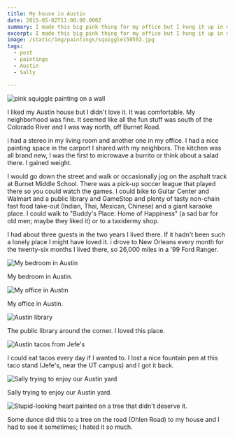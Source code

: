 ```yaml
---
title: My house in Austin
date: 2015-05-02T11:00:00.000Z
summary: I made this big pink thing for my office but I hung it up in my apartment for a while. 
excerpt: I made this big pink thing for my office but I hung it up in my apartment for a while. 
image: /static/img/paintings/squiggle150502.jpg
tags:
  - post 
  - paintings
  - Austin
  - Sally

---
```


![pink squiggle painting on a wall](/static/img/paintings/squiggle150502.jpg "pink squiggle painting on a wall")

I liked my Austin house but I didn't love it. It was comfortable. My neighborhood was fine. It seemed like all the fun stuff was south of the Colorado River and I was way north, off Burnet Road.

i had a stereo in my living room and another one in my office. I had a nice painting space in the carport I shared with my neighbors. The kitchen was all brand new, I was the first to microwave a burrito or think about a salad there. I gained weight. 

I would go down the street and walk or occasionally jog on the asphalt track at Burnet Middle School. There was a pick-up soccer league that played there so you could watch the games. I could bike to Guitar Center and Walmart and a public library and GameStop and plenty of tasty non-chain fast food take-out (Indian, Thai, Mexican, Chinese) and a giant karaoke place. I could walk to "Buddy's Place: Home of Happiness" (a sad bar for old men; maybe they liked it) or to a taxidermy shop.

I had about three guests in the two years I lived there. If it hadn't been such a lonely place I might have loved it. i drove to New Orleans every month for the twenty-six months I lived there, so 26,000 miles in a '99 Ford Ranger.

![My bedroom in Austin](/static/img/timeline/austin/austin-my-bedroom.jpg "My bedroom in Austin")
<figcaption>My bedroom in Austin.</figcaption>

![My office in Austin](/static/img/timeline/austin/austin-my-office.jpg "My office in Austin")
<figcaption>My office in Austin.</figcaption>

![Austin library](/static/img/timeline/austin/austin-library.jpg "Austin library")
<figcaption>The public library around the corner. I loved this place.</figcaption>

![Austin tacos from Jefe's](/static/img/timeline/austin/austin-tacos.jpg "Austin tacos from Jefe's")
<figcaption>I could eat tacos every day if I wanted to. I lost a nice fountain pen at this taco stand (Jefe's, near the UT campus) and I got it back.</figcaption>

![Sally trying to enjoy our Austin yard](/static/img/timeline/austin/austin-sally-in-leaves.jpg "[Sally trying to enjoy our Austin yard")
<figcaption>Sally trying to enjoy our Austin yard.</figcaption>

![Stupid-looking heart painted on a tree that didn't deserve it.](/static/img/timeline/austin/austin-the-treeheart.jpg "[tupid-looking heart painted on a tree that didn't deserve it.")
<figcaption>Some dunce did this to a tree on the road (Ohlen Road) to my house and I had to see it sometimes; I hated it so much.</figcaption>
	

